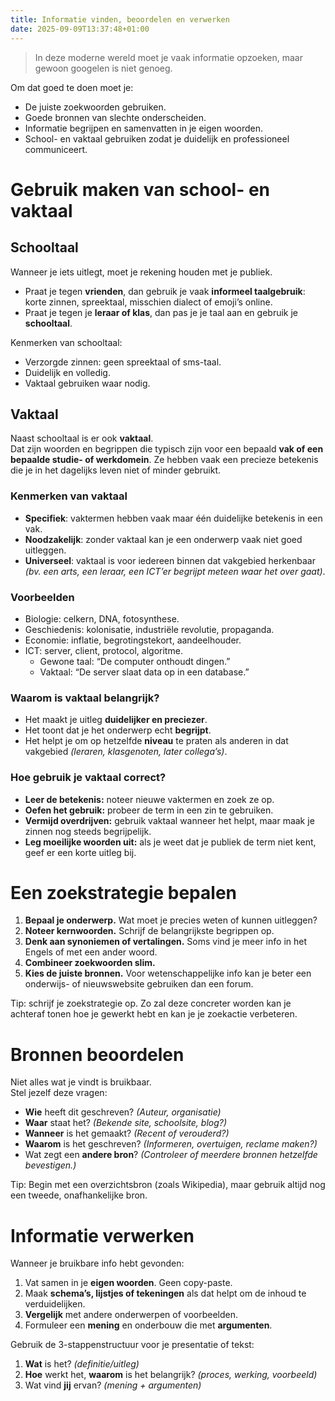 ```yaml
---
title: Informatie vinden, beoordelen en verwerken
date: 2025-09-09T13:37:48+01:00
---
```


> In deze moderne wereld moet je vaak informatie opzoeken, maar gewoon googelen is niet genoeg.  

Om dat goed te doen moet je:
- De juiste zoekwoorden gebruiken.
- Goede bronnen van slechte onderscheiden.
- Informatie begrijpen en samenvatten in je eigen woorden.
- School- en vaktaal gebruiken zodat je duidelijk en professioneel communiceert.

# Gebruik maken van school- en vaktaal

## Schooltaal

Wanneer je iets uitlegt, moet je rekening houden met je publiek.
- Praat je tegen **vrienden**, dan gebruik je vaak **informeel taalgebruik**: korte zinnen, spreektaal, misschien dialect of emoji’s online.
- Praat je tegen je **leraar of klas**, dan pas je je taal aan en gebruik je **schooltaal**.

Kenmerken van schooltaal:
- Verzorgde zinnen: geen spreektaal of sms-taal.
- Duidelijk en volledig.
- Vaktaal gebruiken waar nodig.

## Vaktaal

Naast schooltaal is er ook **vaktaal**.  
Dat zijn woorden en begrippen die typisch zijn voor een bepaald **vak of een bepaalde studie- of werkdomein**. Ze hebben vaak een precieze betekenis die je in het dagelijks leven niet of minder gebruikt.

### Kenmerken van vaktaal

- **Specifiek**: vaktermen hebben vaak maar één duidelijke betekenis in een vak.
- **Noodzakelijk**: zonder vaktaal kan je een onderwerp vaak niet goed uitleggen.
- **Universeel**: vaktaal is voor iedereen binnen dat vakgebied herkenbaar *(bv. een arts, een leraar, een ICT’er begrijpt meteen waar het over gaat)*.

### Voorbeelden

- Biologie: celkern, DNA, fotosynthese.
- Geschiedenis: kolonisatie, industriële revolutie, propaganda.
- Economie: inflatie, begrotingstekort, aandeelhouder.
- ICT: server, client, protocol, algoritme.
  - Gewone taal: “De computer onthoudt dingen.”
  - Vaktaal: “De server slaat data op in een database.”
 
### Waarom is vaktaal belangrijk?

- Het maakt je uitleg **duidelijker en preciezer**.
- Het toont dat je het onderwerp echt **begrijpt**.
- Het helpt je om op hetzelfde **niveau** te praten als anderen in dat vakgebied *(leraren, klasgenoten, later collega’s)*.

### Hoe gebruik je vaktaal correct?

- **Leer de betekenis:** noteer nieuwe vaktermen en zoek ze op.
- **Oefen het gebruik:** probeer de term in een zin te gebruiken.
- **Vermijd overdrijven:** gebruik vaktaal wanneer het helpt, maar maak je zinnen nog steeds begrijpelijk.
- **Leg moeilijke woorden uit:** als je weet dat je publiek de term niet kent, geef er een korte uitleg bij.

# Een zoekstrategie bepalen

1. **Bepaal je onderwerp.** Wat moet je precies weten of kunnen uitleggen?
2. **Noteer kernwoorden.** Schrijf de belangrijkste begrippen op.
3. **Denk aan synoniemen of vertalingen.** Soms vind je meer info in het Engels of met een ander woord.
4. **Combineer zoekwoorden slim.**
5. **Kies de juiste bronnen.** Voor wetenschappelijke info kan je beter een onderwijs- of nieuwswebsite gebruiken dan een forum.

Tip: schrijf je zoekstrategie op. Zo zal deze concreter worden kan je achteraf tonen hoe je gewerkt hebt en kan je je zoekactie verbeteren.

# Bronnen beoordelen

Niet alles wat je vindt is bruikbaar.  
Stel jezelf deze vragen:
- **Wie** heeft dit geschreven? *(Auteur, organisatie)*
- **Waar** staat het? *(Bekende site, schoolsite, blog?)*
- **Wanneer** is het gemaakt? *(Recent of verouderd?)*
- **Waarom** is het geschreven? *(Informeren, overtuigen, reclame maken?)*
- Wat zegt een **andere bron**? *(Controleer of meerdere bronnen hetzelfde bevestigen.)*

Tip: Begin met een overzichtsbron (zoals Wikipedia), maar gebruik altijd nog een tweede, onafhankelijke bron.

# Informatie verwerken

Wanneer je bruikbare info hebt gevonden:
1. Vat samen in je **eigen woorden**. Geen copy-paste.
2. Maak **schema’s, lijstjes of tekeningen** als dat helpt om de inhoud te verduidelijken.
3. **Vergelijk** met andere onderwerpen of voorbeelden.
4. Formuleer een **mening** en onderbouw die met **argumenten**.

Gebruik de 3-stappenstructuur voor je presentatie of tekst:
1. **Wat** is het? *(definitie/uitleg)*
2. **Hoe** werkt het, **waarom** is het belangrijk? *(proces, werking, voorbeeld)*
3. Wat vind **jij** ervan? *(mening + argumenten)*
